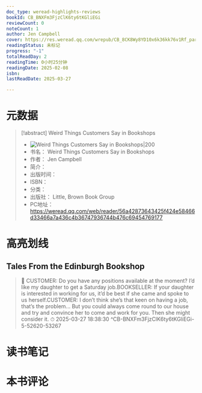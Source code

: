 ```yaml
---
doc_type: weread-highlights-reviews
bookId: CB_BNXFm3FjzClK6ty6tKGliEGi
reviewCount: 0
noteCount: 1
author: Jen Campbell
cover: https://res.weread.qq.com/wrepub/CB_8CK8Wy8YD10x6k36kk76v1Rf_parsecover
readingStatus: 未标记
progress: "-1"
totalReadDay: 2
readingTime: 0小时25分钟
readingDate: 2025-02-08
isbn: 
lastReadDate: 2025-03-27

---
```

# 元数据
> [!abstract] Weird Things Customers Say in Bookshops
> - ![ Weird Things Customers Say in Bookshops|200](https://res.weread.qq.com/wrepub/CB_8CK8Wy8YD10x6k36kk76v1Rf_parsecover)
> - 书名： Weird Things Customers Say in Bookshops
> - 作者： Jen Campbell
> - 简介： 
> - 出版时间： 
> - ISBN： 
> - 分类： 
> - 出版社： Little, Brown Book Group
> - PC地址：https://weread.qq.com/web/reader/56a42873643425f424e58466d33466a7a436c4b36747936744b476c69454769177

# 高亮划线

## Tales From the Edinburgh Bookshop

> 📌 CUSTOMER: Do you have any positions available at the moment? I’d like my daughter to get a Saturday job.BOOKSELLER: If your daughter is interested in working for us, it’d be best if she came and spoke to us herself.CUSTOMER: I don’t think she’s that keen on having a job, that’s the problem... But you could always come round to our house and try and convince her to come and work for you. Then she might consider it. 
> ⏱ 2025-03-27 18:38:30 ^CB-BNXFm3FjzClK6ty6tKGliEGi-5-52620-53267

# 读书笔记

# 本书评论


